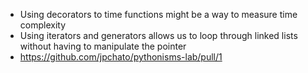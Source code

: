 * Using decorators to time functions might be a way to measure time complexity
* Using iterators and generators allows us to loop through linked lists without having to manipulate the pointer
* https://github.com/jpchato/pythonisms-lab/pull/1
